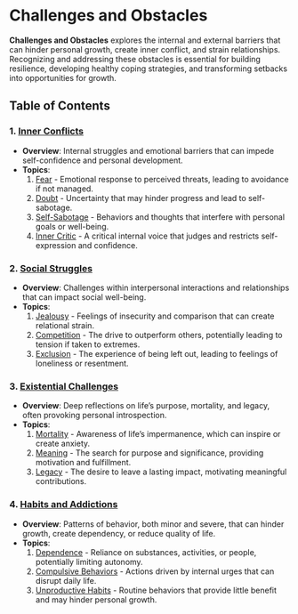 # Challenges and Obstacles

**Challenges and Obstacles** explores the internal and external barriers that can hinder personal growth, create inner conflict, and strain relationships. Recognizing and addressing these obstacles is essential for building resilience, developing healthy coping strategies, and transforming setbacks into opportunities for growth.

## Table of Contents

### 1. [Inner Conflicts](Challenges_and_Obstacles/Inner-Conflicts.md)
   - **Overview**: Internal struggles and emotional barriers that can impede self-confidence and personal development.
   - **Topics**:
      1. [Fear](Challenges_and_Obstacles/Fear.md) - Emotional response to perceived threats, leading to avoidance if not managed.
      2. [Doubt](Challenges_and_Obstacles/Doubt.md) - Uncertainty that may hinder progress and lead to self-sabotage.
      3. [Self-Sabotage](Challenges_and_Obstacles/Self-Sabotage.md) - Behaviors and thoughts that interfere with personal goals or well-being.
      4. [Inner Critic](Challenges_and_Obstacles/Inner_Critic.md) - A critical internal voice that judges and restricts self-expression and confidence.

### 2. [Social Struggles](Challenges_and_Obstacles/Social_Struggles.md)
   - **Overview**: Challenges within interpersonal interactions and relationships that can impact social well-being.
   - **Topics**:
      1. [Jealousy](Challenges_and_Obstacles/Jealousy.md) - Feelings of insecurity and comparison that can create relational strain.
      2. [Competition](Challenges_and_Obstacles/Competition.md) - The drive to outperform others, potentially leading to tension if taken to extremes.
      3. [Exclusion](Challenges_and_Obstacles/Exclusion.md) - The experience of being left out, leading to feelings of loneliness or resentment.

### 3. [Existential Challenges](Challenges_and_Obstacles/Existential_Challenges.md)
   - **Overview**: Deep reflections on life’s purpose, mortality, and legacy, often provoking personal introspection.
   - **Topics**:
      1. [Mortality](Challenges_and_Obstacles/Mortality.md) - Awareness of life’s impermanence, which can inspire or create anxiety.
      2. [Meaning](Challenges_and_Obstacles/Meaning.md) - The search for purpose and significance, providing motivation and fulfillment.
      3. [Legacy](Challenges_and_Obstacles/Legacy.md) - The desire to leave a lasting impact, motivating meaningful contributions.

### 4. [Habits and Addictions](Challenges_and_Obstacles/Habits_and_Addictions.md)
   - **Overview**: Patterns of behavior, both minor and severe, that can hinder growth, create dependency, or reduce quality of life.
   - **Topics**:
      1. [Dependence](Challenges_and_Obstacles/Dependence.md) - Reliance on substances, activities, or people, potentially limiting autonomy.
      2. [Compulsive Behaviors](Challenges_and_Obstacles/Compulsive_Behaviors.md) - Actions driven by internal urges that can disrupt daily life.
      3. [Unproductive Habits](Challenges_and_Obstacles/Unproductive_Habits.md) - Routine behaviors that provide little benefit and may hinder personal growth.